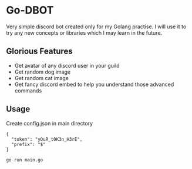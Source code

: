 # Go-DBOT

Very simple discord bot created only for my Golang practise. I will use it to try any new concepts or libraries which I may learn in the future.

## Glorious Features
- Get avatar of any discord user in your guild
- Get random dog image
- Get random cat image
- Get fancy discord embed to help you understand those advanced commands

## Usage 

Create config.json in main directory
```
{
  "token": "yOuR_t0K3n_H3rE",
  "prefix": "$"
}
```

`go run main.go`
